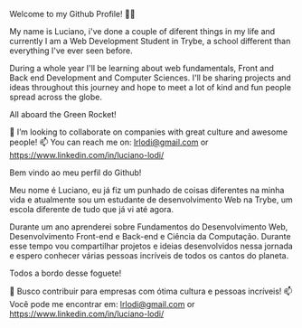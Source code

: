 Welcome to my Github Profile! 👋😄

My name is Luciano, i've done a couple of diferent things in my life and currently
I am a Web Development Student in Trybe, a school different than everything I've ever
seen before.

During a whole year I'll be learning about web fundamentals, Front and Back end
Development and Computer Sciences. I'll be sharing projects and ideas throughout
this journey and hope to meet a lot of kind and fun people spread across the globe.

All aboard the Green Rocket!

👯 I’m looking to collaborate on companies with great culture and awesome people!
📫 You can reach me on: lrlodi@gmail.com or https://www.linkedin.com/in/luciano-lodi/ 


Bem vindo ao meu perfil do Github!

Meu nome é Luciano, eu já fiz um punhado de coisas diferentes na minha vida e
atualmente sou um estudante de desenvolvimento Web na Trybe, um escola diferente
de tudo que já vi até agora. 

Durante um ano aprenderei sobre Fundamentos do Desenvolvimento Web, Desenvolvimento
Front-end e Back-end e Ciência da Computação. Durante esse tempo vou compartilhar
projetos e ideias desenvolvidos nessa jornada e espero conhecer várias pessoas
incríveis de todos os cantos do planeta.

Todos a bordo desse foguete!

👯 Busco contribuir para empresas com ótima cultura e pessoas incríveis!
📫 Você pode me encontrar em: lrlodi@gmail.com or https://www.linkedin.com/in/luciano-lodi/ 
